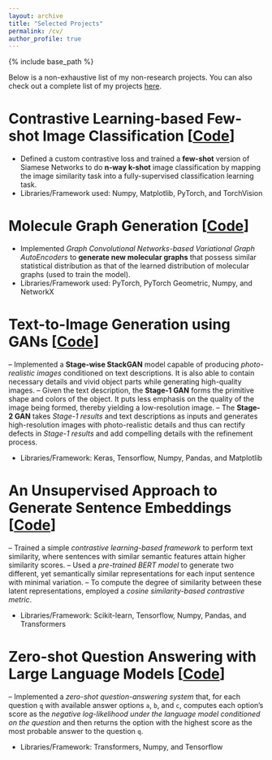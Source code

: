 ```yaml
---
layout: archive
title: "Selected Projects"
permalink: /cv/
author_profile: true
---
```


{% include base_path %}

Below is a non-exhaustive list of my non-research projects. You can also check out a complete list of my projects [here](https://github.com/fork123aniket?tab=repositories).

Contrastive Learning-based Few-shot Image Classification   [[Code](https://github.com/fork123aniket/Visual-Contrastive-Learning-for-Few-shot-Image-Classification)]
======
- Defined a custom contrastive loss and trained a **few-shot** version of Siamese Networks to do **n-way k-shot**
image classification by mapping the image similarity task into a fully-supervised classification learning task.
- Libraries/Framework used: Numpy, Matplotlib, PyTorch, and TorchVision

Molecule Graph Generation   [[Code](https://github.com/fork123aniket/Molecule-Graph-Generation)]
======
- Implemented *Graph Convolutional Networks-based Variational Graph AutoEncoders* to **generate new molecular graphs** that possess similar statistical distribution as that of the learned distribution of molecular graphs (used
to train the model).
- Libraries/Framework used: PyTorch, PyTorch Geometric, Numpy, and NetworkX
  
Text-to-Image Generation using GANs   [[Code](https://github.com/fork123aniket/Text-to-Image-Synthesis-using-StackGANs)]
======
– Implemented a **Stage-wise StackGAN** model capable of producing *photo-realistic images* conditioned on text
descriptions. It is also able to contain necessary details and vivid object parts while generating high-quality
images.
– Given the text description, the **Stage-1 GAN** forms the primitive shape and colors of the object. It puts less
emphasis on the quality of the image being formed, thereby yielding a low-resolution image.
– The **Stage-2 GAN** takes *Stage-1 results* and text descriptions as inputs and generates high-resolution images
with photo-realistic details and thus can rectify defects in *Stage-1 results* and add compelling details with the
refinement process.
- Libraries/Framework: Keras, Tensorflow, Numpy, Pandas, and Matplotlib

An Unsupervised Approach to Generate Sentence Embeddings   [[Code](https://github.com/fork123aniket/Contrastive-Learning-for-Sentence-Embeddings)]
======
– Trained a simple *contrastive learning-based framework* to perform text similarity, where sentences with
similar semantic features attain higher similarity scores.
– Used a *pre-trained BERT model* to generate two different, yet semantically similar representations for each
input sentence with minimal variation.
– To compute the degree of similarity between these latent representations, employed a *cosine similarity-based
contrastive metric*.
- Libraries/Framework: Scikit-learn, Tensorflow, Numpy, Pandas, and Transformers
  
Zero-shot Question Answering with Large Language Models   [[Code](https://github.com/fork123aniket/Zero-Shot-Question-Answering)]
======
– Implemented a *zero-shot question-answering system* that, for each question `q` with available answer options
`a`, `b`, and `c`, computes each option’s score as the *negative log-likelihood under the language model conditioned on the question* and then returns the option with the highest score as the most probable answer
to the question `q`.
- Libraries/Framework: Transformers, Numpy, and Tensorflow

